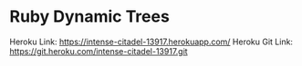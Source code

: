 # Ruby Dynamic Trees

Heroku Link: https://intense-citadel-13917.herokuapp.com/
Heroku Git Link: https://git.heroku.com/intense-citadel-13917.git
